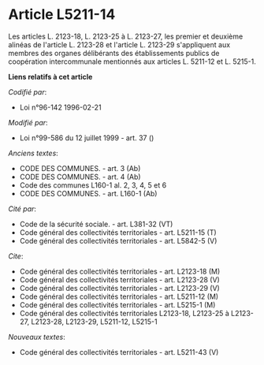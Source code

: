 # Article L5211-14

Les articles L. 2123-18, L. 2123-25 à L. 2123-27, les premier et deuxième alinéas de l'article L. 2123-28 et l'article L.
2123-29 s'appliquent aux membres des organes délibérants des établissements publics de coopération intercommunale mentionnés
aux articles L. 5211-12 et L. 5215-1.

**Liens relatifs à cet article**

_Codifié par_:

  - Loi n°96-142 1996-02-21

_Modifié par_:

  - Loi n°99-586 du 12 juillet 1999 - art. 37 ()

_Anciens textes_:

  - CODE DES COMMUNES. - art. 3 (Ab)
  - CODE DES COMMUNES. - art. 4 (Ab)
  - Code des communes L160-1 al. 2, 3, 4, 5 et 6
  - CODE DES COMMUNES. - art. L160-1 (Ab)

_Cité par_:

  - Code de la sécurité sociale. - art. L381-32 (VT)
  - Code général des collectivités territoriales - art. L5211-15 (T)
  - Code général des collectivités territoriales - art. L5842-5 (V)

_Cite_:

  - Code général des collectivités territoriales - art. L2123-18 (M)
  - Code général des collectivités territoriales - art. L2123-28 (V)
  - Code général des collectivités territoriales - art. L2123-29 (V)
  - Code général des collectivités territoriales - art. L5211-12 (M)
  - Code général des collectivités territoriales - art. L5215-1 (M)
  - Code général des collectivités territoriales L2123-18, L2123-25 à L2123-27, L2123-28, L2123-29, L5211-12, L5215-1

_Nouveaux textes_:

  - Code général des collectivités territoriales - art. L5211-43 (V)
